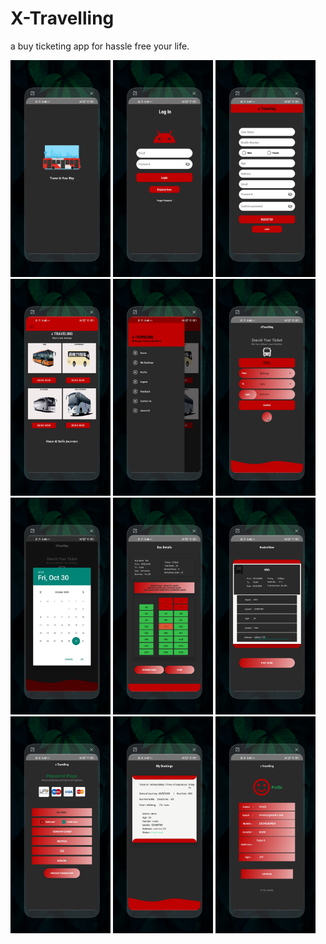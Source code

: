 # X-Travelling
a buy ticketing app for hassle free your life.

 
<img  src="images/1.jpg" width="160" heigth="150"> <img  src="images/2.jpg" width="160" heigth="150">
<img  src="images/3.jpg" width="160" heigth="150">
<img  src="images/4.jpg" width="160" heigth="150">
<img  src="images/5.jpg" width="160" heigth="150">
<img  src="images/6.jpg" width="160" heigth="150">
<img  src="images/7.jpg" width="160" heigth="150">
<img  src="images/8.jpg" width="160" heigth="150">
<img  src="images/9.jpg" width="160" heigth="150">
<img  src="images/10.jpg" width="160" heigth="150">
<img  src="images/11.jpg" width="160" heigth="150">
<img  src="images/12.jpg" width="160" heigth="150">
 
 
